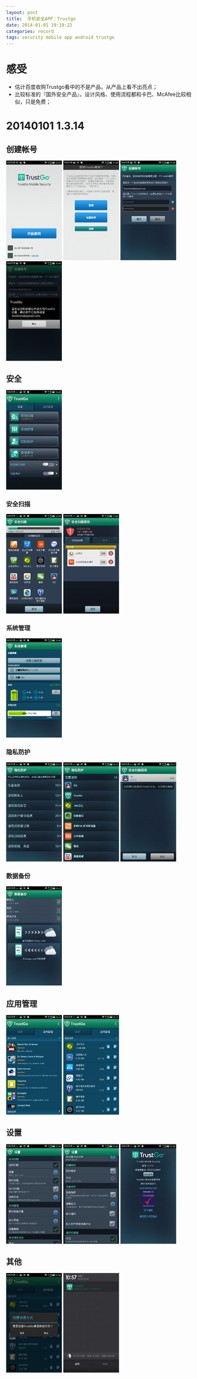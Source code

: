 ```yaml
---
layout: post
title:  手机安全APP：Trustgo
date: 2014-01-01 19:19:22
categories: record
tags: security mobile app android trustgo
---
```


# 感受

- 估计百度收购Trustgo看中的不是产品，从产品上看不出亮点；
- 比较标准的『国外安全产品』，设计风格、使用流程都和卡巴、McAfee比较相似，只是免费；

# 20140101 1.3.14

## 创建帐号

<img src="/img/posts/android-secure-app-trustgo/1.3.14/trustgo-01.png" style="width: 30%; height: 30%"/>
<img src="/img/posts/android-secure-app-trustgo/1.3.14/trustgo-02.png" style="width: 30%; height: 30%"/>
<img src="/img/posts/android-secure-app-trustgo/1.3.14/trustgo-03.png" style="width: 30%; height: 30%"/>
<img src="/img/posts/android-secure-app-trustgo/1.3.14/trustgo-04.png" style="width: 30%; height: 30%"/>

## 安全

<img src="/img/posts/android-secure-app-trustgo/1.3.14/trustgo-05.png" style="width: 30%; height: 30%"/>

### 安全扫描

<img src="/img/posts/android-secure-app-trustgo/1.3.14/trustgo-06.png" style="width: 30%; height: 30%"/>
<img src="/img/posts/android-secure-app-trustgo/1.3.14/trustgo-07.png" style="width: 30%; height: 30%"/>

### 系统管理

<img src="/img/posts/android-secure-app-trustgo/1.3.14/trustgo-08.png" style="width: 30%; height: 30%"/>

### 隐私防护

<img src="/img/posts/android-secure-app-trustgo/1.3.14/trustgo-09.png" style="width: 30%; height: 30%"/>
<img src="/img/posts/android-secure-app-trustgo/1.3.14/trustgo-10.png" style="width: 30%; height: 30%"/>
<img src="/img/posts/android-secure-app-trustgo/1.3.14/trustgo-11.png" style="width: 30%; height: 30%"/>

### 数据备份

<img src="/img/posts/android-secure-app-trustgo/1.3.14/trustgo-12.png" style="width: 30%; height: 30%"/>

## 应用管理

<img src="/img/posts/android-secure-app-trustgo/1.3.14/trustgo-13.png" style="width: 30%; height: 30%"/>
<img src="/img/posts/android-secure-app-trustgo/1.3.14/trustgo-14.png" style="width: 30%; height: 30%"/>

## 设置

<img src="/img/posts/android-secure-app-trustgo/1.3.14/trustgo-15.png" style="width: 30%; height: 30%"/>
<img src="/img/posts/android-secure-app-trustgo/1.3.14/trustgo-16.png" style="width: 30%; height: 30%"/>
<img src="/img/posts/android-secure-app-trustgo/1.3.14/trustgo-17.png" style="width: 30%; height: 30%"/>

## 其他

<img src="/img/posts/android-secure-app-trustgo/1.3.14/trustgo-18.png" style="width: 30%; height: 30%"/>
<img src="/img/posts/android-secure-app-trustgo/1.3.14/trustgo-19.png" style="width: 30%; height: 30%"/>